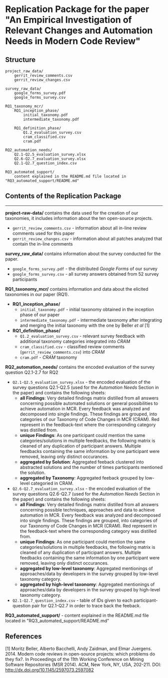 # Replication Package for the paper "An Empirical Investigation of Relevant Changes and Automation Needs in Modern Code Review"

## Structure
```
project_raw_data/
    gerrit_review_comments.csv
    gerrit_review_changes.csv

survey_raw_data/
    google_forms_survey.pdf
    google_forms_survey.csv

RQ1_taxonomy_mcr/
    RQ1_inception_phase/
        initial_taxonomy.pdf
        intermediate_taxonomy.pdf

    RQ1_definition_phase/
        Q1.2_evaluation_survey.csv
        cram_classified.csv
        cram.pdf

RQ2_automation_needs/
    Q2.1-Q2.5_evaluation_survey.xlsx
    Q2.6-Q2.7_evaluation_survey.xlsx
    Q2.1-Q2.7_question_index.csv
    
RQ3_automated_support/
    content explained in the README.md file located in "RQ3_automated_support/README.md"
```

## Contents of the Replication Package
---
**project-raw-data/** contains the data used for the creation of our taxonomies, it includes information about the ten open-source projects.
- `gerrit_review_comments.csv` - information about all in-line review comments used for this paper
- `gerrit_review_changes.csv` - information about all patches analyzed that contain the in-line comments


**survey_raw_data/** contains information about the survey conducted for the paper.
- `google_forms_survey.pdf` - the distributed *Google Forms* of our survey
- `google_forms_survey.csv` - all survey answers obtained from 52 survey participants

**RQ1_taxonomy_mcr/** contains information and data about the elicited taxonomies in our paper (RQ1).
- **RQ1_inception_phase/**
    - `initial_taxonomy.pdf` - initial taxonomy obtained in the inception phase of our paper
    - `intermediate_taxonomy.pdf` - intermediate taxonomy after integrating and merging the initial taxonomy with the one by Beller *et al* [1]
- **RQ1_definition_phase/**
    - `Q1.2_evaluation_survey.csv` - relevant survey feedback with additional taxonomy categories integrated into *CRAM*
    - `cram_classified.csv` - classified review comments (`gerrit_review_comments.csv`) into *CRAM*
    - `cram.pdf` - *CRAM* taxonomy

**RQ2_automation_needs/** contains the encoded evaluation of the survey question Q2.1-2.7 for RQ2
- `Q2.1-Q2.5_evaluation_survey.xlsx` - the encoded evaluation of the survey questions Q2.1-Q2.5 (used for the *Automation Needs* Section in the paper) and contains the following sheets:
    - **all Findings**: Very detailed findings matrix distilled from all answers concerning possible automated solutions or general possibilities to achieve automation in MCR. Every feedback was analyzed and decomposed into single findings. These findings are grouped, into categories of our Taxonomy of Code Changes in MCR (CRAM). Red represent in the feedback-text where the corresponding category was distilled from.
    - **unique Findings**: As one participant could mention the same categories/solutions in multiple feedbacks, the following matrix is cleaned of any duplication of participant answers. Multiple feedbacks containing the same information by one participant were removed, leaving only distinct occurances.
    - **aggregated by Solution**: Aggregated feeback clustered into abstracted solutions and the number of times participants mentioned the solution.
    - **aggregated by Taxonomy**: Aggregated feeback grouped by low-level categoried in CRAM.
- `Q2.6-Q2.7_evaluation_survey.xlsx` - the encoded evaluation of the survey questions Q2.6-Q2.7 (used for the *Automation Needs* Section in the paper) and contains the following sheets:
    - **all Findings**: Very detailed findings matrix distilled from all answers concerning possible techniques, approaches and data to achieve automation in MCR. Every feedback was analyzed and decomposed into single findings. These findings are grouped, into categories of our Taxonomy of Code Changes in MCR (CRAM). Red represent in the feedback-text where the corresponding category was distilled from.
    - **unique Findings**: As one participant could mention the same categories/solutions in multiple feedbacks, the following matrix is cleaned of any duplication of participant answers. Multiple feedbacks containing the same information by one participant were removed, leaving only distinct occurances.
    - **aggregated by low-level taxonomy**: Aggregated mentionings of approaches/data by developers in the survey grouped by low-level taxonomy category.
    - **aggregated by high-level taxonomy**: Aggregated mentionings of approaches/data by developers in the survey grouped by high-level taxonomy category.
- `Q2.1-Q2.7_question_index.csv` - table of IDs given to each participant-question pair for Q2.1-Q2.7 in order to trace back the feeback. 

**RQ3_automated_support/** 
	- content explained in the README.md file located in "RQ3_automated_support/README.md"

## References
[1] Moritz Beller, Alberto Bacchelli, Andy Zaidman, and Elmar Juergens. 2014. Modern code reviews
 in open-source projects: which problems do they fix?. In Proceedings of the 11th 
 Working Conference on Mining Software Repositories (MSR 2014). ACM, New York, NY, USA, 202-211. 
 DOI: http://dx.doi.org/10.1145/2597073.2597082   








    


